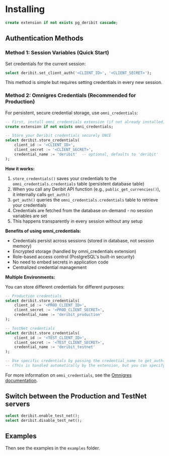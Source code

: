 # Installing

```sql
create extension if not exists pg_deribit cascade;
```

## Authentication Methods

### Method 1: Session Variables (Quick Start)

Set credentials for the current session:

```sql
select deribit.set_client_auth('<CLIENT_ID>', '<CLIENT_SECRET>');
```

This method is simple but requires setting credentials in every new session.

### Method 2: Omnigres Credentials (Recommended for Production)

For persistent, secure credential storage, use `omni_credentials`:

```sql
-- First, install omni_credentials extension (if not already installed)
create extension if not exists omni_credentials;

-- Store your Deribit credentials securely ONCE
select deribit.store_credentials(
    client_id := '<CLIENT_ID>',
    client_secret := '<CLIENT_SECRET>',
    credential_name := 'deribit'  -- optional, defaults to 'deribit'
);
```

**How it works:**
1. `store_credentials()` saves your credentials to the `omni_credentials.credentials` table (persistent database table)
2. When you call any Deribit API function (e.g., `public_get_currencies()`), it internally calls `get_auth()`
3. `get_auth()` queries the `omni_credentials.credentials` table to retrieve your credentials
4. Credentials are fetched from the database on-demand - no session variables are set
5. This happens transparently in every session without any setup

**Benefits of using omni_credentials:**
- Credentials persist across sessions (stored in database, not session memory)
- Encrypted storage (handled by omni_credentials extension)
- Role-based access control (PostgreSQL's built-in security)
- No need to embed secrets in application code
- Centralized credential management

**Multiple Environments:**

You can store different credentials for different purposes:

```sql
-- Production credentials
select deribit.store_credentials(
    client_id := '<PROD_CLIENT_ID>',
    client_secret := '<PROD_CLIENT_SECRET>',
    credential_name := 'deribit_production'
);

-- TestNet credentials
select deribit.store_credentials(
    client_id := '<TEST_CLIENT_ID>',
    client_secret := '<TEST_CLIENT_SECRET>',
    credential_name := 'deribit_testnet'
);

-- Use specific credentials by passing the credential_name to get_auth()
-- (This is handled automatically by the extension, but you can specify it if needed)
```

For more information on `omni_credentials`, see the [Omnigres documentation](https://docs.omnigres.org/omni_credentials/credentials/).

## Switch between the Production and TestNet servers

```sql
select deribit.enable_test_net();
select deribit.disable_test_net();
```

## Examples

Then see the examples in the `examples` folder.
